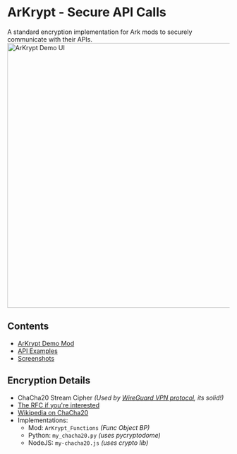 # ArKrypt - Secure API Calls
 A standard encryption implementation for Ark mods to securely communicate with their APIs.
 <img src="images/ArKrypt_Demo_UI_Sm.gif" alt="ArKrypt Demo UI" width="600">

## Contents
  - [ArKrypt Demo Mod](/mod)
  - [API Examples](/api_examples)
  - [Screenshots](/images) 

## Encryption Details
  - ChaCha20 Stream Cipher _(Used by [WireGuard VPN protocol](https://en.wikipedia.org/wiki/WireGuard), its solid!)_ 
  - [The RFC if you're interested](https://datatracker.ietf.org/doc/html/rfc8439)
  - [Wikipedia on ChaCha20](https://en.wikipedia.org/wiki/ChaCha20)
  - Implementations: 
    - Mod: `ArKrypt_Functions` _(Func Object BP)_ 
    - Python: `my_chacha20.py` _(uses pycryptodome)_
    - NodeJS: `my-chacha20.js` _(uses crypto lib)_
